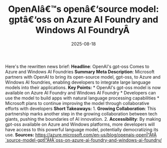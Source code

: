 ﻿---
title: 'OpenAIâ€™s openâ€‘source model: gptâ€‘oss on Azure AI Foundry and Windows AI FoundryÂ '
date: '2025-08-18'
category: Markets
image: "/images/generated/briefs/2025-08-18/openais opensource model gptoss on azure ai foundry and wind.svg"

summary: ''
slug: openais opensource model gptoss on azure ai foundry and wind
source_urls:
- https://azure.microsoft.com/en-us/blog/openais-open%e2%80%91source-model-gpt%e2%80%91oss-on-azure-ai-foundry-and-windows-ai-foundry/
seo:
  title: 'OpenAIâ€™s openâ€‘source model: gptâ€‘oss on Azure AI Foundry and Windows AI FoundryÂ 
    | Hash n Hedge'
  description: ''
  keywords:
  - news
  - markets
  - brief
---

Here's the rewritten news brief:  **Headline**: OpenAI's gpt-oss Comes to Azure and Windows AI Foundries  **Summary Meta Description**: Microsoft partners with OpenAI to bring its open-source model, gpt-oss, to Azure and Windows AI foundries, enabling developers to integrate large language models into their applications.  **Key Points:**  * OpenAI's gpt-oss model is now available on Azure AI Foundry and Windows AI Foundry * Developers can use the model to build apps with natural language processing capabilities * Microsoft plans to continue improving the model through collaborative efforts with developers  **Short Takeaways:**  1. **Growing Collaboration**: This partnership marks another step in the growing collaboration between tech giants, pushing the boundaries of AI innovation. 2. **Accessibility**: By making gpt-oss available on Azure and Windows platforms, more developers will have access to this powerful language model, potentially democratizing its use.  **Sources:** https://azure.microsoft.com/en-us/blog/openais-openÎ“Ã‡Ã´source-model-gptÎ“Ã‡Ã´oss-on-azure-ai-foundry-and-windows-ai-foundry/ 
